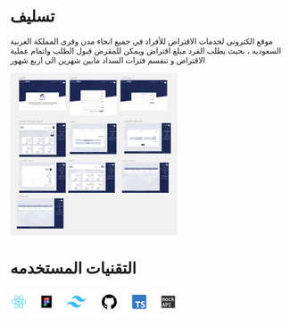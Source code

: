 # تسليف

موقع الكتروني لخدمات الاقتراض للأفراد في جميع انحاء مدن وقرى المملكة العربية السعوديه ، بحيث يطلب الفرد مبلغ اقتراض ويمكن للمقرض قبول الطلب واتمام عملية الاقتراض و تنقسم فترات السداد مابين شهرين الى اربع شهور

<img
  src="/myapp/src/assets/my-file.png"
  alt="Alt text"
  title="Optional title"
  style="display: inline-block; margin: 0 auto; max-width: 300px">

# التقنيات المستخدمه

<img
  src="/myapp/src/assets/tech.png"
  alt="Alt text"
  title="Optional title"
  style="display: inline-block; margin: 0 auto; max-width: 300px">

<a href="https://startling-sprite-45f48c.netlify.app/"><a>
